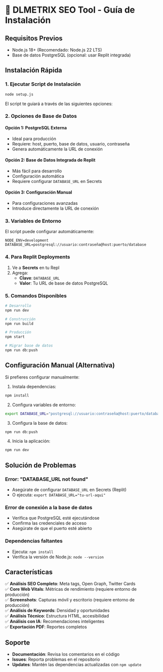 
# 🚀 DLMETRIX SEO Tool - Guía de Instalación

## Requisitos Previos

- Node.js 18+ (Recomendado: Node.js 22 LTS)
- Base de datos PostgreSQL (opcional: usar Replit integrada)

## Instalación Rápida

### 1. Ejecutar Script de Instalación

```bash
node setup.js
```

El script te guiará a través de las siguientes opciones:

### 2. Opciones de Base de Datos

#### Opción 1: PostgreSQL Externa
- Ideal para producción
- Requiere: host, puerto, base de datos, usuario, contraseña
- Genera automáticamente la URL de conexión

#### Opción 2: Base de Datos Integrada de Replit
- Más fácil para desarrollo
- Configuración automática
- Requiere configurar `DATABASE_URL` en Secrets

#### Opción 3: Configuración Manual
- Para configuraciones avanzadas
- Introduce directamente la URL de conexión

### 3. Variables de Entorno

El script puede configurar automáticamente:

```env
NODE_ENV=development
DATABASE_URL=postgresql://usuario:contraseña@host:puerto/database
```

### 4. Para Replit Deployments

1. Ve a **Secrets** en tu Repl
2. Agrega:
   - **Clave**: `DATABASE_URL`
   - **Valor**: Tu URL de base de datos PostgreSQL

### 5. Comandos Disponibles

```bash
# Desarrollo
npm run dev

# Construcción
npm run build

# Producción
npm start

# Migrar base de datos
npm run db:push
```

## Configuración Manual (Alternativa)

Si prefieres configurar manualmente:

1. Instala dependencias:
```bash
npm install
```

2. Configura variables de entorno:
```bash
export DATABASE_URL="postgresql://usuario:contraseña@host:puerto/database"
```

3. Configura la base de datos:
```bash
npm run db:push
```

4. Inicia la aplicación:
```bash
npm run dev
```

## Solución de Problemas

### Error: "DATABASE_URL not found"
- Asegúrate de configurar `DATABASE_URL` en Secrets (Replit)
- O ejecuta: `export DATABASE_URL="tu-url-aqui"`

### Error de conexión a la base de datos
- Verifica que PostgreSQL esté ejecutándose
- Confirma las credenciales de acceso
- Asegúrate de que el puerto esté abierto

### Dependencias faltantes
- Ejecuta: `npm install`
- Verifica la versión de Node.js: `node --version`

## Características

✅ **Análisis SEO Completo**: Meta tags, Open Graph, Twitter Cards  
✅ **Core Web Vitals**: Métricas de rendimiento (requiere entorno de producción)  
✅ **Screenshots**: Capturas móvil y escritorio (requiere entorno de producción)  
✅ **Análisis de Keywords**: Densidad y oportunidades  
✅ **Análisis Técnico**: Estructura HTML, accesibilidad  
✅ **Análisis con IA**: Recomendaciones inteligentes  
✅ **Exportación PDF**: Reportes completos  

## Soporte

- **Documentación**: Revisa los comentarios en el código
- **Issues**: Reporta problemas en el repositorio
- **Updates**: Mantén las dependencias actualizadas con `npm update`
